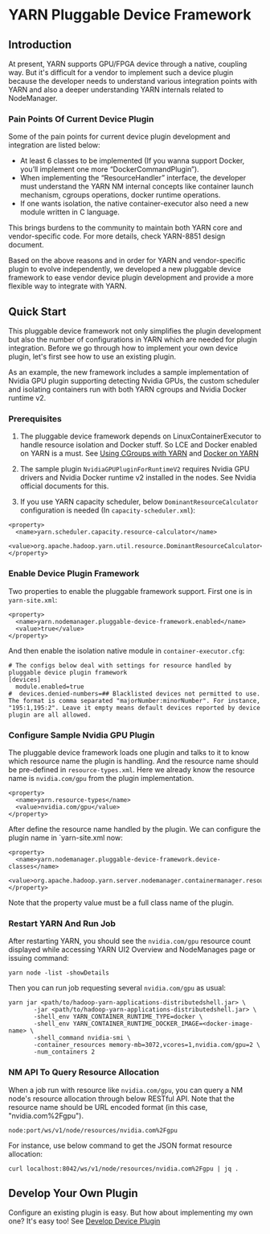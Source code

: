 <!---
  Licensed under the Apache License, Version 2.0 (the "License");
  you may not use this file except in compliance with the License.
  You may obtain a copy of the License at

   http://www.apache.org/licenses/LICENSE-2.0

  Unless required by applicable law or agreed to in writing, software
  distributed under the License is distributed on an "AS IS" BASIS,
  WITHOUT WARRANTIES OR CONDITIONS OF ANY KIND, either express or implied.
  See the License for the specific language governing permissions and
  limitations under the License. See accompanying LICENSE file.
-->

# YARN Pluggable Device Framework

<!-- MACRO{toc|fromDepth=0|toDepth=2} -->

## Introduction

At present, YARN supports GPU/FPGA device through a native, coupling way.
But it's difficult for a vendor to implement such a device plugin
because the developer needs to understand various integration points with
YARN and also a deeper understanding YARN internals related to NodeManager.

### Pain Points Of Current Device Plugin

Some of the pain points for current device plugin development and integration
 are listed below:


* At least 6 classes to be implemented (If you wanna support
Docker, you’ll implement one more “DockerCommandPlugin”).
* When implementing the “ResourceHandler” interface,
the developer must understand the YARN NM internal concepts like container
launch mechanism, cgroups operations, docker runtime operations.
* If one wants isolation, the native container-executor also need a new module
written in C language.


This brings burdens to the community to maintain both YARN
core and vendor-specific code. For more details, check YARN-8851 design document.


Based on the above reasons and in order for YARN and vendor-specific plugin to
evolve independently, we developed a new pluggable device framework to ease
vendor device plugin development and provide a more flexible way to integrate with YARN.

## Quick Start

This pluggable device framework not only simplifies the plugin development but
also the number of configurations in YARN which are needed for plugin integration.
Before we go through how to implement
your own device plugin, let's first see how to use an existing plugin.


As an example, the new framework includes a sample implementation of Nvidia
GPU plugin supporting detecting Nvidia GPUs, the custom scheduler and isolating
containers run with both YARN cgroups and Nvidia Docker runtime v2.

### Prerequisites
1. The pluggable device framework depends on LinuxContainerExecutor to handle
resource isolation and Docker stuff. So LCE and Docker enabled on YARN is a
must.
See [Using CGroups with YARN](./NodeManagerCgroups.html) and [Docker on YARN](./DockerContainers.html)

2. The sample plugin `NvidiaGPUPluginForRuntimeV2` requires Nvidia GPU drivers
and Nvidia Docker runtime v2 installed in the nodes. See Nvidia official
documents for this.

3. If you use YARN capacity scheduler, below
`DominantResourceCalculator` configuration is needed (In `capacity-scheduler.xml`):
```
<property>
  <name>yarn.scheduler.capacity.resource-calculator</name>
  <value>org.apache.hadoop.yarn.util.resource.DominantResourceCalculator</value>
</property>
```

### Enable Device Plugin Framework
Two properties to enable the pluggable framework support. First one is
in `yarn-site.xml`:
```
<property>
  <name>yarn.nodemanager.pluggable-device-framework.enabled</name>
  <value>true</value>
</property>
```
And then enable the isolation native module in `container-executor.cfg`:
```
# The configs below deal with settings for resource handled by pluggable device plugin framework
[devices]
  module.enabled=true
#  devices.denied-numbers=## Blacklisted devices not permitted to use. The format is comma separated "majorNumber:minorNumber". For instance, "195:1,195:2". Leave it empty means default devices reported by device plugin are all allowed.
```

### Configure Sample Nvidia GPU Plugin
The pluggable device framework loads one plugin and talks to it to know
which resource name the plugin is handling. And the resource name should be
pre-defined in `resource-types.xml`. Here we already know the resource name is
`nvidia.com/gpu` from the plugin implementation.
```
<property>
  <name>yarn.resource-types</name>
  <value>nvidia.com/gpu</value>
</property>
```
After define the resource name handled by the plugin. We can configure the
plugin name in `yarn-site.xml now:
```
<property>
  <name>yarn.nodemanager.pluggable-device-framework.device-classes</name>
  <value>org.apache.hadoop.yarn.server.nodemanager.containermanager.resourceplugin.com.nvidia.NvidiaGPUPluginForRuntimeV2</value>
</property>
```
Note that the property value must be a full class name of the plugin.

### Restart YARN And Run Job
After restarting YARN, you should see the `nvidia.com/gpu` resource count displayed
 while accessing YARN UI2 Overview and NodeManages page or issuing command:
```
yarn node -list -showDetails
```

Then you can run job requesting several `nvidia.com/gpu` as usual:
```
yarn jar <path/to/hadoop-yarn-applications-distributedshell.jar> \
       -jar <path/to/hadoop-yarn-applications-distributedshell.jar> \
       -shell_env YARN_CONTAINER_RUNTIME_TYPE=docker \
       -shell_env YARN_CONTAINER_RUNTIME_DOCKER_IMAGE=<docker-image-name> \
       -shell_command nvidia-smi \
       -container_resources memory-mb=3072,vcores=1,nvidia.com/gpu=2 \
       -num_containers 2
```

### NM API To Query Resource Allocation
When a job run with resource like `nvidia.com/gpu`, you can query a NM node's
resource allocation through below RESTful API. Note that the resource name
should be URL encoded format (in this case, "nvidia.com%2Fgpu").
```
node:port/ws/v1/node/resources/nvidia.com%2Fgpu
```
For instance, use below command to get the JSON format resource allocation:
```
curl localhost:8042/ws/v1/node/resources/nvidia.com%2Fgpu | jq .
```

## Develop Your Own Plugin

Configure an existing plugin is easy. But how about implementing my own one?
It's easy too! See [Develop Device Plugin](./DevelopYourOwnDevicePlugin.html)